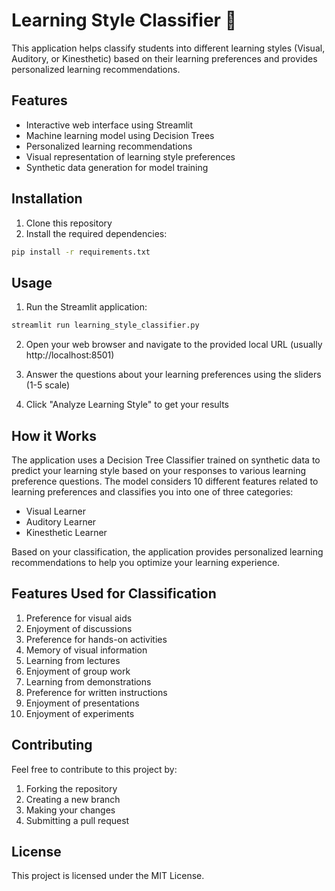 # Learning Style Classifier 🧠

This application helps classify students into different learning styles (Visual, Auditory, or Kinesthetic) based on their learning preferences and provides personalized learning recommendations.

## Features

- Interactive web interface using Streamlit
- Machine learning model using Decision Trees
- Personalized learning recommendations
- Visual representation of learning style preferences
- Synthetic data generation for model training

## Installation

1. Clone this repository
2. Install the required dependencies:

```bash
pip install -r requirements.txt
```

## Usage

1. Run the Streamlit application:

```bash
streamlit run learning_style_classifier.py
```

2. Open your web browser and navigate to the provided local URL (usually http://localhost:8501)

3. Answer the questions about your learning preferences using the sliders (1-5 scale)

4. Click "Analyze Learning Style" to get your results

## How it Works

The application uses a Decision Tree Classifier trained on synthetic data to predict your learning style based on your responses to various learning preference questions. The model considers 10 different features related to learning preferences and classifies you into one of three categories:

- Visual Learner
- Auditory Learner
- Kinesthetic Learner

Based on your classification, the application provides personalized learning recommendations to help you optimize your learning experience.

## Features Used for Classification

1. Preference for visual aids
2. Enjoyment of discussions
3. Preference for hands-on activities
4. Memory of visual information
5. Learning from lectures
6. Enjoyment of group work
7. Learning from demonstrations
8. Preference for written instructions
9. Enjoyment of presentations
10. Enjoyment of experiments

## Contributing

Feel free to contribute to this project by:

1. Forking the repository
2. Creating a new branch
3. Making your changes
4. Submitting a pull request

## License

This project is licensed under the MIT License.
